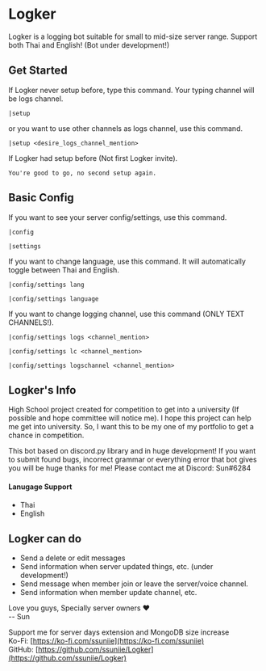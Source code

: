 # Logker
Logker is a logging bot suitable for small to mid-size server range. Support both Thai and English! (Bot under development!)

## Get Started
If Logker never setup before, type this command. Your typing channel will be logs channel.
```
|setup
```
or you want to use other channels as logs channel, use this command.
```
|setup <desire_logs_channel_mention>
```
If Logker had setup before (Not first Logker invite).
```
You're good to go, no second setup again.
```

## Basic Config
If you want to see your server config/settings, use this command.
```
|config
```
```
|settings
```
If you want to change language, use this command. It will automatically toggle between Thai and English.
```
|config/settings lang
```
```
|config/settings language
```
If you want to change logging channel, use this command (ONLY TEXT CHANNELS!).
```
|config/settings logs <channel_mention>
```
```
|config/settings lc <channel_mention>
```
```
|config/settings logschannel <channel_mention>
```

## Logker's Info
High School project created for competition to get into a university (If possible and hope committee will notice me). I hope this project can help me get into university.
So, I want this to be my one of my portfolio to get a chance in competition.

This bot based on discord.py library and in huge development! If you want to submit found bugs,  incorrect grammar or everything error that bot gives you will be huge thanks for me! Please contact me at Discord: Sun#6284

#### Lanugage Support
- Thai
- English

## Logker can do
- Send a delete or edit messages
- Send information when server updated things, etc. (under development!)
- Send message when member join or leave the server/voice channel.
- Send information when member update channel, etc.

Love you guys, Specially server owners ❤
<br>-- Sun

Support me for server days extension and MongoDB size increase
<br>Ko-Fi: [https://ko-fi.com/ssuniie](https://ko-fi.com/ssuniie)
<br>GitHub: [https://github.com/ssuniie/Logker](https://github.com/ssuniie/Logker)
